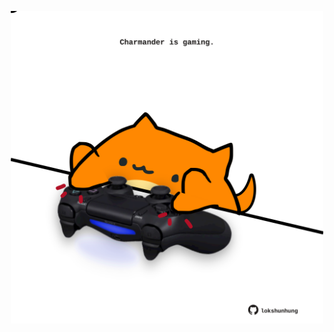 <!-- built at 24/09/2021, 18:02:14 UTC -->
<p align="center">
  <img width="500" height="500" src="./ReadmeImage.svg">
</p>
